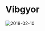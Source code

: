 # Vibgyor
![2018-02-10](https://user-images.githubusercontent.com/22821798/36048087-0d586dd6-0e04-11e8-846c-ec11cf0efa0a.png)
